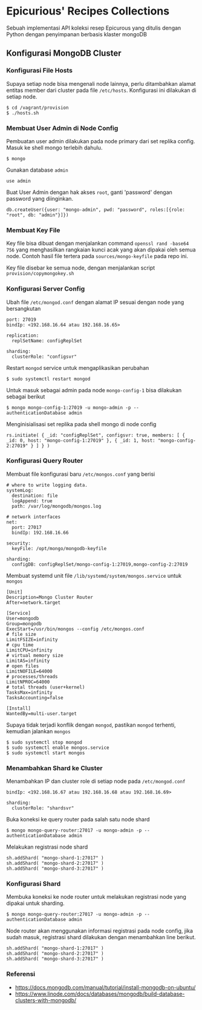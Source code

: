 # Epicurious' Recipes Collections
Sebuah implementasi API koleksi resep Epicurous yang ditulis dengan Python dengan penyimpanan berbasis klaster mongoDB

## Konfigurasi MongoDB Cluster

### Konfigurasi File Hosts
Supaya setiap node bisa mengenali node lainnya, perlu ditambahkan alamat entitas member dari cluster pada file `/etc/hosts`. Konfigurasi ini dilakukan di setiap node.
```
$ cd /vagrant/provision
$ ./hosts.sh
```

### Membuat User Admin di Node Config
Pembuatan user admin dilakukan pada node primary dari set replika config.
Masuk ke shell mongo terlebih dahulu.
```
$ mongo
```
Gunakan database `admin`
```
use admin
```
Buat User Admin dengan hak akses `root`, ganti 'password' dengan password yang diinginkan.
```
db.createUser({user: "mongo-admin", pwd: "password", roles:[{role: "root", db: "admin"}]})
```

### Membuat Key File
Key file bisa dibuat dengan menjalankan command `openssl rand -base64 756` yang menghasilkan rangkaian kunci acak yang akan dipakai oleh semua node. Contoh hasil file tertera pada `sources/mongo-keyfile` pada repo ini.

Key file disebar ke semua node, dengan menjalankan script `provision/copymongokey.sh`


### Konfigurasi Server Config
Ubah file `/etc/mongod.conf` dengan alamat IP sesuai dengan node yang bersangkutan
```
port: 27019
bindIp: <192.168.16.64 atau 192.168.16.65>

replication:
  replSetName: configReplSet

sharding:
  clusterRole: "configsvr"
```
Restart `mongod` service untuk mengaplikasikan perubahan
```
$ sudo systemctl restart mongod
```
Untuk masuk sebagai admin pada node `mongo-config-1` bisa dilakukan sebagai berikut
```
$ mongo mongo-config-1:27019 -u mongo-admin -p --authenticationDatabase admin
```
Menginisialisasi set replika pada shell mongo di node config
```
rs.initiate( { _id: "configReplSet", configsvr: true, members: [ { _id: 0, host: "mongo-config-1:27019" }, { _id: 1, host: "mongo-config-2:27019" } ] } )
```

### Konfigurasi Query Router
Membuat file konfigurasi baru `/etc/mongos.conf` yang berisi
```
# where to write logging data.
systemLog:
  destination: file
  logAppend: true
  path: /var/log/mongodb/mongos.log

# network interfaces
net:
  port: 27017
  bindIp: 192.168.16.66

security:
  keyFile: /opt/mongo/mongodb-keyfile

sharding:
  configDB: configReplSet/mongo-config-1:27019,mongo-config-2:27019
```
Membuat systemd unit file `/lib/systemd/system/mongos.service` untuk `mongos`
```
[Unit]
Description=Mongo Cluster Router
After=network.target

[Service]
User=mongodb
Group=mongodb
ExecStart=/usr/bin/mongos --config /etc/mongos.conf
# file size
LimitFSIZE=infinity
# cpu time
LimitCPU=infinity
# virtual memory size
LimitAS=infinity
# open files
LimitNOFILE=64000
# processes/threads
LimitNPROC=64000
# total threads (user+kernel)
TasksMax=infinity
TasksAccounting=false

[Install]
WantedBy=multi-user.target
```
Supaya tidak terjadi konflik dengan `mongod`, pastikan `mongod` terhenti, kemudian jalankan `mongos`
```
$ sudo systemctl stop mongod
$ sudo systemctl enable mongos.service
$ sudo systemctl start mongos
```
### Menambahkan Shard ke Cluster
Menambahkan IP dan cluster role di setiap node pada `/etc/mongod.conf`
```
bindIp: <192.168.16.67 atau 192.168.16.68 atau 192.168.16.69>

sharding:
  clusterRole: "shardsvr"
```
Buka koneksi ke query router pada salah satu node shard
```
$ mongo mongo-query-router:27017 -u mongo-admin -p --authenticationDatabase admin
```
Melakukan registrasi node shard
```
sh.addShard( "mongo-shard-1:27017" )
sh.addShard( "mongo-shard-2:27017" )
sh.addShard( "mongo-shard-3:27017" )
```

### Konfigurasi Shard
Membuka koneksi ke node router untuk melakukan registrasi node yang dipakai untuk sharding.
```
$ mongo mongo-query-router:27017 -u mongo-admin -p --authenticationDatabase admin
```
Node router akan menggunakan informasi registrasi pada node config, jika sudah masuk, registrasi shard dilakukan dengan menambahkan line berikut.
```
sh.addShard( "mongo-shard-1:27017" )
sh.addShard( "mongo-shard-2:27017" )
sh.addShard( "mongo-shard-3:27017" )
```

### Referensi
- https://docs.mongodb.com/manual/tutorial/install-mongodb-on-ubuntu/
- https://www.linode.com/docs/databases/mongodb/build-database-clusters-with-mongodb/

